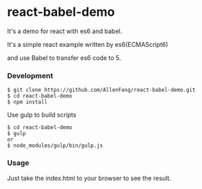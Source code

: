 # react-babel-demo
It's a demo for react with es6 and babel.

It's a simple react example written by es6(ECMAScript6)   

and use Babel to transfer es6 code to 5.   

### Development
```
$ git clone https://github.com/AllenFang/react-babel-demo.git
$ cd react-babel-demo
$ npm install
```
Use gulp to build scripts   
```
$ cd react-babel-demo
$ gulp
or
$ node_modules/gulp/bin/gulp.js
```

### Usage
Just take the index.html to your browser to see the result.